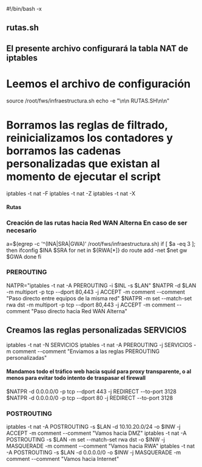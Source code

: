 #!/bin/bash -x 
## rutas.sh ## 
## El presente archivo configurará la tabla NAT de iptables 
# Leemos el archivo de configuración 
source /root/fws/infraestructura.sh
echo -e "\n\n RUTAS.SH\n\n"

# Borramos las reglas de filtrado, reinicializamos los contadores y borramos las cadenas personalizadas que existan al momento de ejecutar el script
iptables -t nat -F
iptables -t nat -Z
iptables -t nat -X

#### Rutas ##### 
### Creación de las rutas hacia Red WAN Alterna En caso de ser necesario
a=$(egrep -c '^(INA|SRA|GWA)' /root/fws/infraestructura.sh)
if [ $a -eq 3 ]; then 
    ifconfig $INA $SRA
    for net in ${RWA[*]}
    do
        route add -net $net gw $GWA
    done
fi

### PREROUTING
NATPR="iptables -t nat -A PREROUTING -i $INL -s $LAN"
$NATPR -d $LAN -m multiport -p tcp --dport 80,443 -j ACCEPT -m comment --comment "Paso directo entre equipos de la misma red"
$NATPR -m set --match-set rwa dst -m multiport -p tcp --dport 80,443  -j  ACCEPT -m comment --comment "Paso directo hacia Red WAN Alterna"

## Creamos las reglas personalizadas SERVICIOS
iptables -t nat -N SERVICIOS 
iptables -t nat -A PREROUTING -j SERVICIOS -m comment --comment "Enviamos a las reglas PREROUTING personalizadas"

#### Mandamos todo el tráfico web hacia squid para proxy transparente, o al menos para evitar todo intento de traspasar el firewall
$NATPR -d 0.0.0.0/0 -p tcp --dport 443 -j REDIRECT --to-port 3128
$NATPR -d 0.0.0.0/0 -p tcp --dport 80 -j REDIRECT --to-port 3128

### POSTROUTING
iptables -t nat -A POSTROUTING -s $LAN -d 10.10.20.0/24 -o $INW -j ACCEPT -m comment --comment "Vamos hacia DMZ"
iptables -t nat -A POSTROUTING -s $LAN -m set --match-set rwa dst -o $INW -j MASQUERADE -m comment --comment "Vamos hacia RWA"
iptables -t nat -A POSTROUTING -s $LAN -d 0.0.0.0/0 -o $INW -j MASQUERADE -m comment --comment "Vamos hacia Internet"
